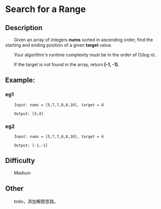 # Search for a Range

## Description

&emsp;&emsp;Given an array of integers **nums** sorted in ascending order, find the starting and ending position of a 
given **target** value.
            
&emsp;&emsp;Your algorithm's runtime complexity must be in the order of O(log n).
            
&emsp;&emsp;If the target is not found in the array, return **\[-1, -1\]**.
            
## Example:

### eg1

```
    Input: nums = [5,7,7,8,8,10], target = 8
    
    Output: [3,4]
```

### eg2

```
    Input: nums = [5,7,7,8,8,10], target = 6
    
    Output: [-1,-1]
```

## Difficulty

&emsp;&emsp;Medium

## Other

&emsp;&emsp;todo，添加解题思路。